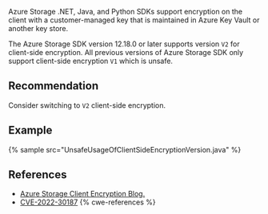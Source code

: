 Azure Storage .NET, Java, and Python SDKs support encryption on the client with a customer-managed key that is maintained in Azure Key Vault or another key store.

The Azure Storage SDK version 12.18.0 or later supports version `V2` for client-side encryption. All previous versions of Azure Storage SDK only support client-side encryption `V1` which is unsafe.


## Recommendation
Consider switching to `V2` client-side encryption.


## Example
{% sample src="UnsafeUsageOfClientSideEncryptionVersion.java" %}

## References
* [Azure Storage Client Encryption Blog.](http://aka.ms/azstorageclientencryptionblog)
* [CVE-2022-30187](https://cve.mitre.org/cgi-bin/cvename.cgi?name=CVE-2022-30187)
{% cwe-references %}
